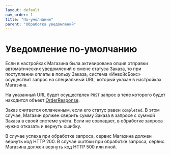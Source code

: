 ```yaml
---
layout: default
nav_order: 1
title: "По-умолчанию"
parent: "Обработка уведомлений"
---
```


# Уведомление по-умолчанию

Если в настройках Магазина была активирована опция отправки автоматических уведомлений о смене
статуса Заказа, то при поступлении оплаты в пользу Заказа, система &laquo;ИнвойсБокс&raquo;
осуществит запрос на специальный URL, который указан в настройках Магазина.

На указанный URL будет осуществлен `POST` запрос в теле которого будет находится объект [OrderResponse](/docs/order/create/#orderresponse).

Заказ считается оплаченным, если его статус равен `completed`. В этом случае, Магазин должен сверить
сумму Заказа в запросе с суммой Заказа в своей системе учёта. Если не совпадает, в обработке запроса
нужно отказать и вернуть ошибку.

В случае успеха при обработке запроса, сервис Магазина должен вернуть код HTTP 200.
В случае оштбки при обработке запроса, сервис Магазина должен вернуть код HTTP 500 или иной.
